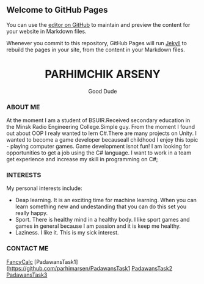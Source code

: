 ## Welcome to GitHub Pages

You can use the [editor on GitHub](https://github.com/parhimarsen/parhimarsen.github.io/edit/master/index.md) to maintain and preview the content for your website in Markdown files.

Whenever you commit to this repository, GitHub Pages will run [Jekyll](https://jekyllrb.com/) to rebuild the pages in your site, from the content in your Markdown files.

<h1 align="center">PARHIMCHIK ARSENY</h1>
<p align="center">Good Dude</p>

### ABOUT ME

At the moment I am a student of BSUIR.Received secondary education in the Minsk Radio Engineering College.Simple guy. From the moment I found out about OOP I realy wanted to lern C#.There are many projects on Unity. I wanted to become a game developer becauseall childhood I enjoy this topic - playing computer games. Game development isnot fun! I am looking for opportunities to get a job using the C# language. I want to work in a team get experience and increase my skill in programming on C#; 

### INTERESTS

<p>My personal interests include:<br></p>  
<ul>
            <li>Deap learning. It is an exciting time for machine learning. When you can learn 
        something new and undestanding that you can do this set you really happy.</li>
            <li>Sport. There is healthy mind in a healthy body. I like sport games and 
        games in general because I am passion and it is keep me healthy.</li>
            <li>Laziness. I like it. This is my sick interest.</li>
</ul>
   
### CONTACT ME

[FancyCalc](https://github.com/parhimarsen/FancyCalc)
[PadawansTask1](https://github.com/parhimarsen/PadawansTask1
[PadawansTask2](https://github.com/parhimarsen/PadawansTask2)
[PadawansTask3](https://github.com/parhimarsen/PadawansTask3)

